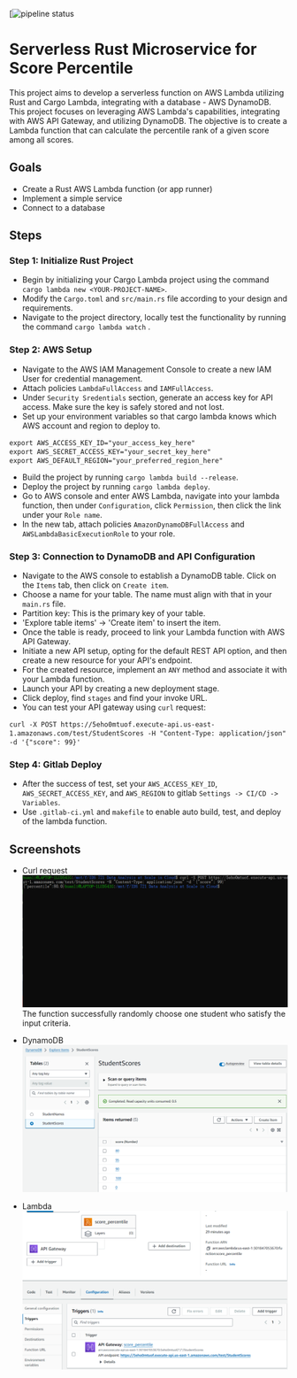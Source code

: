 [![pipeline status](https://gitlab.oit.duke.edu/hg163/score-percentile/-/pipelines/commits/main)
# Serverless Rust Microservice for Score Percentile
This project aims to develop a serverless function on AWS Lambda utilizing Rust and Cargo Lambda, integrating with a database - AWS DynamoDB. This project focuses on leveraging AWS Lambda's capabilities, integrating with AWS API Gateway, and utilizing DynamoDB. The objective is to create a Lambda function that can calculate the percentile rank of a given score among all scores.
## Goals
* Create a Rust AWS Lambda function (or app runner)
* Implement a simple service
* Connect to a database

## Steps
### Step 1: Initialize Rust Project
* Begin by initializing your Cargo Lambda project using the command `cargo lambda new <YOUR-PROJECT-NAME>`. 
* Modify the `Cargo.toml` and `src/main.rs` file according to your design and requirements.
* Navigate to the project directory, locally test the functionality by running the command `cargo lambda watch` .

### Step 2: AWS Setup
* Navigate to the AWS IAM Management Console to create a new IAM User for credential management.
* Attach policies `LambdaFullAccess` and `IAMFullAccess`.
* Under `Security Sredentials` section, generate an access key for API access. Make sure the key is safely stored and not lost.
* Set up your environment variables so that cargo lambda knows which AWS account and region to deploy to. 
```
export AWS_ACCESS_KEY_ID="your_access_key_here"
export AWS_SECRET_ACCESS_KEY="your_secret_key_here"
export AWS_DEFAULT_REGION="your_preferred_region_here"
```
* Build the project by running `cargo lambda build --release`.
* Deploy the project by running `cargo lambda deploy`.
* Go to AWS console and enter AWS Lambda, navigate into your lambda function, then under `Configuration`, click `Permission`, then click the link under your `Role name`. 
* In the new tab, attach policies `AmazonDynamoDBFullAccess` and `AWSLambdaBasicExecutionRole` to your role.

### Step 3: Connection to DynamoDB and API Configuration
* Navigate to the AWS console to establish a DynamoDB table. Click on the `Items` tab, then click on `Create item`.
* Choose a name for your table. The name must align with that in your `main.rs` file.
* Partition key: This is the primary key of your table.
* 'Explore table items' -> 'Create item' to insert the item.
* Once the table is ready, proceed to link your Lambda function with AWS API Gateway.
* Initiate a new API setup, opting for the default REST API option, and then create a new resource for your API's endpoint.
* For the created resource, implement an `ANY` method and associate it with your Lambda function.
* Launch your API by creating a new deployment stage.
* Click deploy, find `stages` and find your invoke URL.
* You can test your API gateway using `curl` request:
```
curl -X POST https://5eho0mtuof.execute-api.us-east-1.amazonaws.com/test/StudentScores -H "Content-Type: application/json" -d '{"score": 99}'
```
### Step 4: Gitlab Deploy
* After the success of test, set your `AWS_ACCESS_KEY_ID`, `AWS_SECRET_ACCESS_KEY`, and `AWS_REGION` to gitlab `Settings -> CI/CD -> Variables`.
* Use `.gitlab-ci.yml` and `makefile` to enable auto build, test, and deploy of the lambda function.

## Screenshots
* Curl request
![curl](Screenshots/curl.png)
The function successfully randomly choose one student who satisfy the input criteria.

* DynamoDB
![DynamoDB](Screenshots/DynamoDB.png)

* Lambda
![Lambda](Screenshots/Lambda.png)




